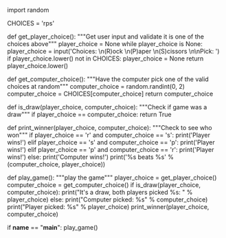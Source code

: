 
import random

CHOICES = 'rps'


def get_player_choice():
    """Get user input and validate it is one of the choices above"""
    player_choice = None
    while player_choice is None:
        player_choice = input('Choices: \n(R)ock \n(P)aper \n(S)cissors \n\nPick: ')
        if player_choice.lower() not in CHOICES:
            player_choice = None
    return player_choice.lower()


def get_computer_choice():
    """Have the computer pick one of the valid choices at random"""
    computer_choice = random.randint(0, 2)
    computer_choice = CHOICES[computer_choice]
    return computer_choice


def is_draw(player_choice, computer_choice):
    """Check if game was a draw"""
    if player_choice == computer_choice:
        return True


def print_winner(player_choice, computer_choice):
    """Check to see who won"""
    if player_choice == 'r' and computer_choice == 's':
        print('Player wins!')
    elif player_choice == 's' and computer_choice == 'p':
        print('Player wins!')
    elif player_choice == 'p' and computer_choice == 'r':
        print('Player wins!')
    else:
        print('Computer wins!')
        print('%s beats %s' % (computer_choice, player_choice))


def play_game():
    """play the game"""
    player_choice = get_player_choice()
    computer_choice = get_computer_choice()
    if is_draw(player_choice, computer_choice):
        print("It's a draw, both players picked %s: " % player_choice)
    else:
        print("Computer picked: %s" % computer_choice)
        print("Player picked: %s" % player_choice)
        print_winner(player_choice, computer_choice)


if __name__ == "__main__":
    play_game()
